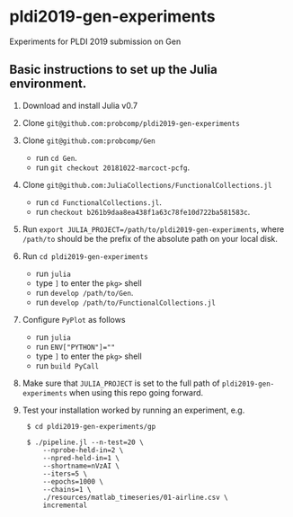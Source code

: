 # pldi2019-gen-experiments
Experiments for PLDI 2019 submission on Gen

## Basic instructions to set up the Julia environment.

1. Download and install Julia v0.7

2. Clone `git@github.com:probcomp/pldi2019-gen-experiments`

3. Clone `git@github.com:probcomp/Gen`
    - run `cd Gen`.
    - run `git checkout 20181022-marcoct-pcfg`.

4. Clone `git@github.com:JuliaCollections/FunctionalCollections.jl`
    - run `cd FunctionalCollections.jl`.
    - run `checkout b261b9daa8ea438f1a63c78fe10d722ba581583c`.

5. Run `export JULIA_PROJECT=/path/to/pldi2019-gen-experiments`, where
    `/path/to` should be the prefix of the absolute path on your local disk.

6. Run `cd pldi2019-gen-experiments`
    - run `julia`
    - type `]` to enter the `pkg>` shell
    - run `develop /path/to/Gen`.
    - run `develop /path/to/FunctionalCollections.jl`

7. Configure `PyPlot` as follows
     - run `julia`
     - run `ENV["PYTHON"]=""`
     - type `]` to enter the `pkg>` shell
     - run `build PyCall`

8. Make sure that `JULIA_PROJECT` is set to the full path of
    `pldi2019-gen-experiments` when using this repo going forward.

9. Test your installation worked by running an experiment, e.g.

        $ cd pldi2019-gen-experiments/gp

        $ ./pipeline.jl --n-test=20 \
            --nprobe-held-in=2 \
            --npred-held-in=1 \
            --shortname=nVzAI \
            --iters=5 \
            --epochs=1000 \
            --chains=1 \
            ./resources/matlab_timeseries/01-airline.csv \
            incremental
